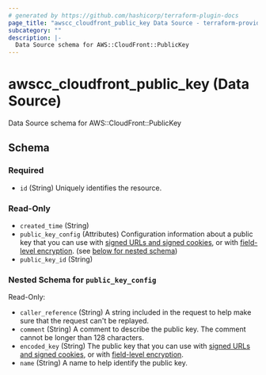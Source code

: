 ```yaml
---
# generated by https://github.com/hashicorp/terraform-plugin-docs
page_title: "awscc_cloudfront_public_key Data Source - terraform-provider-awscc"
subcategory: ""
description: |-
  Data Source schema for AWS::CloudFront::PublicKey
---
```


# awscc_cloudfront_public_key (Data Source)

Data Source schema for AWS::CloudFront::PublicKey



<!-- schema generated by tfplugindocs -->
## Schema

### Required

- `id` (String) Uniquely identifies the resource.

### Read-Only

- `created_time` (String)
- `public_key_config` (Attributes) Configuration information about a public key that you can use with [signed URLs and signed cookies](https://docs.aws.amazon.com/AmazonCloudFront/latest/DeveloperGuide/PrivateContent.html), or with [field-level encryption](https://docs.aws.amazon.com/AmazonCloudFront/latest/DeveloperGuide/field-level-encryption.html). (see [below for nested schema](#nestedatt--public_key_config))
- `public_key_id` (String)

<a id="nestedatt--public_key_config"></a>
### Nested Schema for `public_key_config`

Read-Only:

- `caller_reference` (String) A string included in the request to help make sure that the request can't be replayed.
- `comment` (String) A comment to describe the public key. The comment cannot be longer than 128 characters.
- `encoded_key` (String) The public key that you can use with [signed URLs and signed cookies](https://docs.aws.amazon.com/AmazonCloudFront/latest/DeveloperGuide/PrivateContent.html), or with [field-level encryption](https://docs.aws.amazon.com/AmazonCloudFront/latest/DeveloperGuide/field-level-encryption.html).
- `name` (String) A name to help identify the public key.
